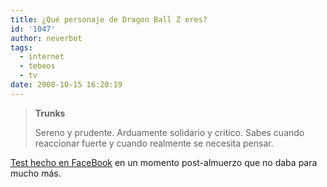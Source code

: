 ```yaml
---
title: ¿Qué personaje de Dragon Ball Z eres?
id: '1047'
author: neverbot
tags:
  - internet
  - tebeos
  - tv
date: 2008-10-15 16:20:19
---
```


> **Trunks**
> 
> Sereno y prudente. Arduamente solidario y critico. Sabes cuando reaccionar fuerte y cuando realmente se necesita pensar.

[Test hecho en FaceBook](http://apps.facebook.com/que-personaje-fbjgc/) en un momento post-almuerzo que no daba para mucho más.